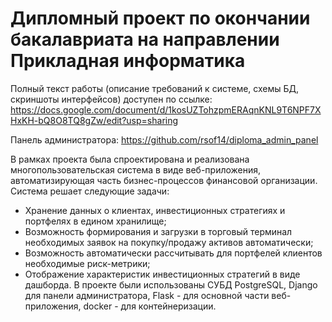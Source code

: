 # Дипломный проект по окончании бакалавриата на направлении Прикладная информатика
Полный текст работы (описание требований к системе, схемы БД, скриншоты интерфейсов) доступен по ссылке: https://docs.google.com/document/d/1kosUZTohzpmERAqnKNL9T6NPF7XHxKH-bQ8O8TQ8gZw/edit?usp=sharing

Панель администратора: https://github.com/rsof14/diploma_admin_panel

В рамках проекта была спроектирована и реализована многопользовательская система в виде веб-приложения, автоматизирующая часть бизнес-процессов финансовой организации. Система решает следующие задачи:
- Хранение данных о клиентах, инвестиционных стратегиях и портфелях в едином хранилище;
- Возможность формирования и загрузки в торговый терминал необходимых заявок на покупку/продажу активов автоматически;
- Возможность автоматически рассчитывать для портфелей клиентов необходимые риск-метрики;
- Отображение характеристик инвестиционных стратегий в виде дашборда.
В проекте были использованы СУБД PostgreSQL, Django для панели администратора, Flask - для основной части веб-приложения, docker - для контейнеризации.


